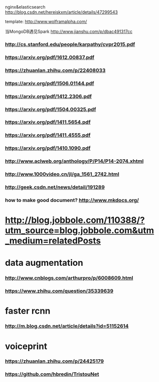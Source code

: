 nginx&elasticsearch http://blog.csdn.net/hereiskxm/article/details/47299543


template: http://www.wolframalpha.com/

当MongoDB遇见Spark http://www.jianshu.com/p/dbac491317cc





### http://cs.stanford.edu/people/karpathy/cvpr2015.pdf
### https://arxiv.org/pdf/1612.00837.pdf
### https://zhuanlan.zhihu.com/p/22408033
### https://arxiv.org/pdf/1506.01144.pdf
### https://arxiv.org/pdf/1412.2306.pdf
### https://arxiv.org/pdf/1504.00325.pdf
### https://arxiv.org/pdf/1411.5654.pdf
### https://arxiv.org/pdf/1411.4555.pdf
### https://arxiv.org/pdf/1410.1090.pdf
### http://www.aclweb.org/anthology/P/P14/P14-2074.xhtml
### http://www.1000video.cn/jl/ga_1561_2742.html


### http://geek.csdn.net/news/detail/191289




### how to make good document? http://www.mkdocs.org/



# http://blog.jobbole.com/110388/?utm_source=blog.jobbole.com&utm_medium=relatedPosts

# data augmentation
### http://www.cnblogs.com/arthurpro/p/6008609.html
### https://www.zhihu.com/question/35339639
# faster rcnn
### http://m.blog.csdn.net/article/details?id=51152614

# voiceprint
### https://zhuanlan.zhihu.com/p/24425179
### https://github.com/hbredin/TristouNet

